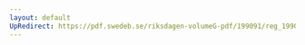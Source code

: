 ```yaml
---
layout: default
UpRedirect: https://pdf.swedeb.se/riksdagen-volumeG-pdf/199091/reg_199091/reg_199091_0207.pdf
---
```

